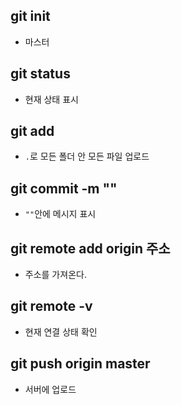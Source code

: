 ## git init

- 마스터

## git status

- 현재 상태 표시

## git add

- `.`로 모든 폴더 안 모든 파일 업로드

## git commit -m ""

- `""`안에 메시지 표시

## git remote add origin 주소

- 주소를 가져온다.

## git remote -v 

- 현재 연결 상태 확인

## git push origin master

- 서버에 업로드